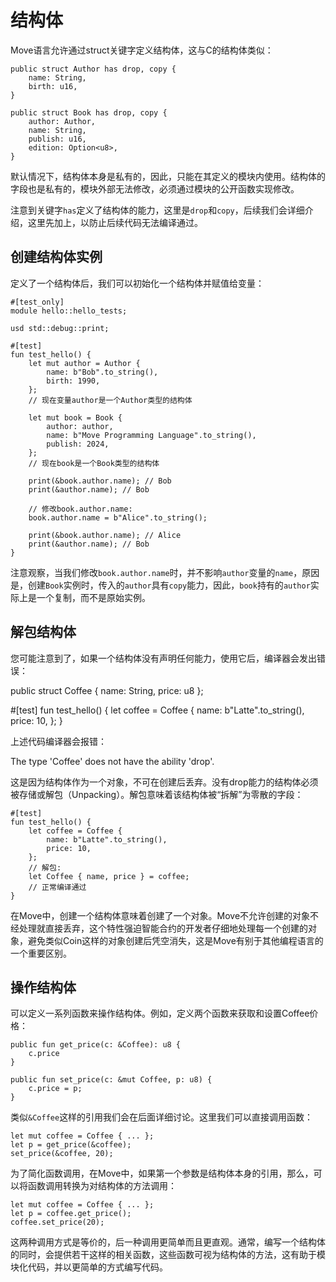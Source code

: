 # 结构体

Move语言允许通过struct关键字定义结构体，这与C的结构体类似：

```
public struct Author has drop, copy {
    name: String,
    birth: u16,
}

public struct Book has drop, copy {
    author: Author,
    name: String,
    publish: u16,
    edition: Option<u8>,
}
```

默认情况下，结构体本身是私有的，因此，只能在其定义的模块内使用。结构体的字段也是私有的，模块外部无法修改，必须通过模块的公开函数实现修改。

注意到关键字`has`定义了结构体的能力，这里是`drop`和`copy`，后续我们会详细介绍，这里先加上，以防止后续代码无法编译通过。

## 创建结构体实例

定义了一个结构体后，我们可以初始化一个结构体并赋值给变量：

```
#[test_only]
module hello::hello_tests;

usd std::debug::print;

#[test]
fun test_hello() {
    let mut author = Author {
        name: b"Bob".to_string(),
        birth: 1990,
    };
    // 现在变量author是一个Author类型的结构体

    let mut book = Book {
        author: author,
        name: b"Move Programming Language".to_string(),
        publish: 2024,
    };
    // 现在book是一个Book类型的结构体

    print(&book.author.name); // Bob
    print(&author.name); // Bob

    // 修改book.author.name:
    book.author.name = b"Alice".to_string();

    print(&book.author.name); // Alice
    print(&author.name); // Bob
}
```

注意观察，当我们修改`book.author.name`时，并不影响`author`变量的`name`，原因是，创建`Book`实例时，传入的`author`具有`copy`能力，因此，`book`持有的`author`实际上是一个复制，而不是原始实例。

## 解包结构体

您可能注意到了，如果一个结构体没有声明任何能力，使用它后，编译器会发出错误：

public struct Coffee {
    name: String,
    price: u8
};

#[test]
fun test_hello() {
    let coffee = Coffee {
        name: b"Latte".to_string(),
        price: 10,
    };
}

上述代码编译器会报错：

The type 'Coffee' does not have the ability 'drop'.

这是因为结构体作为一个对象，不可在创建后丢弃。没有drop能力的结构体必须被存储或解包（Unpacking）。解包意味着该结构体被“拆解”为零散的字段：

```
#[test]
fun test_hello() {
    let coffee = Coffee {
        name: b"Latte".to_string(),
        price: 10,
    };
    // 解包:
    let Coffee { name, price } = coffee;
    // 正常编译通过
}
```

在Move中，创建一个结构体意味着创建了一个对象。Move不允许创建的对象不经处理就直接丢弃，这个特性强迫智能合约的开发者仔细地处理每一个创建的对象，避免类似Coin这样的对象创建后凭空消失，这是Move有别于其他编程语言的一个重要区别。

## 操作结构体

可以定义一系列函数来操作结构体。例如，定义两个函数来获取和设置Coffee价格：

```
public fun get_price(c: &Coffee): u8 {
    c.price
}

public fun set_price(c: &mut Coffee, p: u8) {
    c.price = p;
}
```

类似`&Coffee`这样的引用我们会在后面详细讨论。这里我们可以直接调用函数：

```
let mut coffee = Coffee { ... };
let p = get_price(&coffee);
set_price(&coffee, 20);
```

为了简化函数调用，在Move中，如果第一个参数是结构体本身的引用，那么，可以将函数调用转换为对结构体的方法调用：

```
let mut coffee = Coffee { ... };
let p = coffee.get_price();
coffee.set_price(20);
```

这两种调用方式是等价的，后一种调用更简单而且更直观。通常，编写一个结构体的同时，会提供若干这样的相关函数，这些函数可视为结构体的方法，这有助于模块化代码，并以更简单的方式编写代码。
